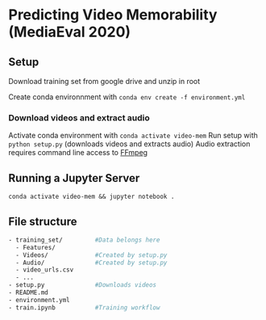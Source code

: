 # Predicting Video Memorability (MediaEval 2020)

## Setup

Download training set from google drive and unzip in root

Create conda environnment with `conda env create -f environment.yml`

### Download videos and extract audio

Activate conda environment with `conda activate video-mem`
Run setup with `python setup.py` (downloads videos and extracts audio)
Audio extraction requires command line access to [FFmpeg](https://ffmpeg.org/)

## Running a Jupyter Server

`conda activate video-mem && jupyter notebook .`

## File structure

```bash
- training_set/         #Data belongs here
  - Features/
  - Videos/             #Created by setup.py
  - Audio/              #Created by setup.py
  - video_urls.csv
  - ...
- setup.py              #Downloads videos
- README.md
- environment.yml
- train.ipynb           #Training workflow
```
